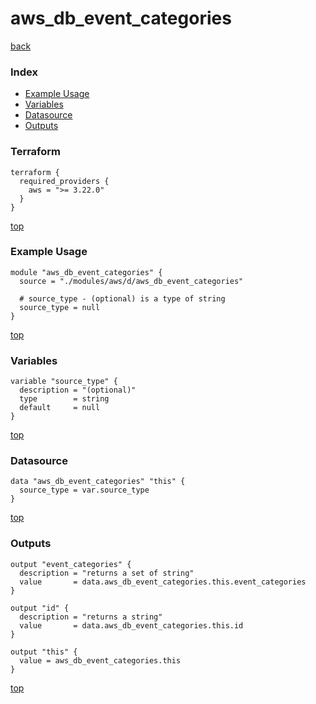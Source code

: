 # aws_db_event_categories

[back](../aws.md)

### Index

- [Example Usage](#example-usage)
- [Variables](#variables)
- [Datasource](#datasource)
- [Outputs](#outputs)

### Terraform

```hcl
terraform {
  required_providers {
    aws = ">= 3.22.0"
  }
}
```

[top](#index)

### Example Usage

```hcl
module "aws_db_event_categories" {
  source = "./modules/aws/d/aws_db_event_categories"

  # source_type - (optional) is a type of string
  source_type = null
}
```

[top](#index)

### Variables

```hcl
variable "source_type" {
  description = "(optional)"
  type        = string
  default     = null
}
```

[top](#index)

### Datasource

```hcl
data "aws_db_event_categories" "this" {
  source_type = var.source_type
}
```

[top](#index)

### Outputs

```hcl
output "event_categories" {
  description = "returns a set of string"
  value       = data.aws_db_event_categories.this.event_categories
}

output "id" {
  description = "returns a string"
  value       = data.aws_db_event_categories.this.id
}

output "this" {
  value = aws_db_event_categories.this
}
```

[top](#index)
